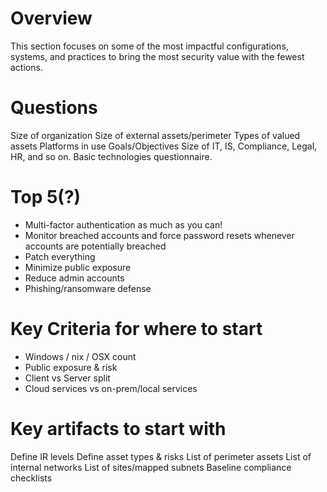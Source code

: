 # Overview
This section focuses on some of the most impactful configurations, systems, and practices to bring the most security value with the fewest actions.

# Questions

Size of organization
Size of external assets/perimeter
Types of valued assets 
Platforms in use
Goals/Objectives
Size of IT, IS, Compliance, Legal, HR, and so on.
Basic technologies questionnaire.


# Top 5(?)
* Multi-factor authentication as much as you can! 
* Monitor breached accounts and force password resets whenever accounts are potentially breached
* Patch everything
* Minimize public exposure
* Reduce admin accounts
* Phishing/ransomware defense

# Key Criteria for where to start
* Windows / nix / OSX count
* Public exposure & risk
* Client vs Server split
* Cloud services vs on-prem/local services

# Key artifacts to start with
Define IR levels
Define asset types & risks
List of perimeter assets
List of internal networks
List of sites/mapped subnets
Baseline compliance checklists

